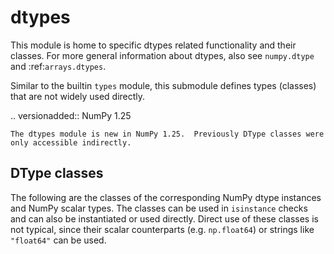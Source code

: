 # dtypes

This module is home to specific dtypes related functionality and their classes.
For more general information about dtypes, also see `numpy.dtype` and
:ref:`arrays.dtypes`.

Similar to the builtin ``types`` module, this submodule defines types (classes)
that are not widely used directly.

.. versionadded:: NumPy 1.25

    The dtypes module is new in NumPy 1.25.  Previously DType classes were
    only accessible indirectly.


DType classes
-------------

The following are the classes of the corresponding NumPy dtype instances and
NumPy scalar types.  The classes can be used in ``isinstance`` checks and can
also be instantiated or used directly.  Direct use of these classes is not
typical, since their scalar counterparts (e.g. ``np.float64``) or strings
like ``"float64"`` can be used.

